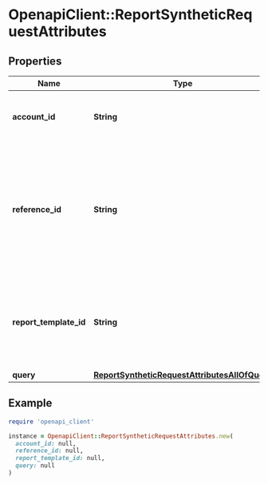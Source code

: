 # OpenapiClient::ReportSyntheticRequestAttributes

## Properties

| Name | Type | Description | Notes |
| ---- | ---- | ----------- | ----- |
| **account_id** | **String** | Account ID to associate with this Report. | [optional] |
| **reference_id** | **String** | Reference ID to refer to an entity in your user model. This field is deprecated in favor of &#x60;meta.auto-create-account-reference-id&#x60;. | [optional] |
| **report_template_id** | **String** | ID of Verification Template. Starts with &#x60;rptp_&#x60;. You can find your Report Template IDs [here](https://app.withpersona.com/dashboard/report-templates). | [optional] |
| **query** | [**ReportSyntheticRequestAttributesAllOfQuery**](ReportSyntheticRequestAttributesAllOfQuery.md) |  |  |

## Example

```ruby
require 'openapi_client'

instance = OpenapiClient::ReportSyntheticRequestAttributes.new(
  account_id: null,
  reference_id: null,
  report_template_id: null,
  query: null
)
```

